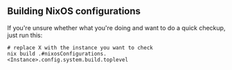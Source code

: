 ## Building NixOS configurations

If you're unsure whether what you're doing and want to do a quick checkup, just run this:

```shell
# replace X with the instance you want to check
nix build .#nixosConfigurations.<Instance>.config.system.build.toplevel
```
